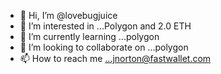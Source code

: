- 👋 Hi, I’m @lovebugjuice
- 👀 I’m interested in ...Polygon and 2.0 ETH
- 🌱 I’m currently learning ...polygon 
- 💞️ I’m looking to collaborate on ...polygon
- 📫 How to reach me ...jnorton@fastwallet.com

<!---
lovebugjuice/lovebugjuice is a ✨ special ✨ repository because its `README.md` (this file) appears on your GitHub profile.
You can click the Preview link to take a look at your changes.
--->
